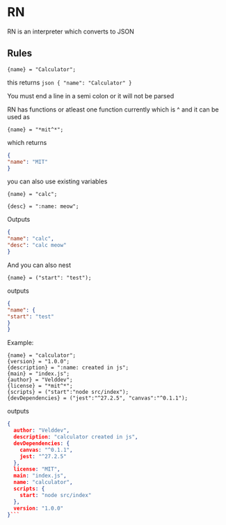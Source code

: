 # RN

RN is an interpreter which converts to JSON

## Rules

```
{name} = "Calculator";
```

this returns ```json
{
"name": "Calculator"
}```

You must end a line in a semi colon or it will not be parsed

RN has functions or atleast one function currently which is ^ and it can be used as

```
{name} = "*mit^*";
``` 

which returns

```json
{
"name": "MIT"
}
```

you can also use existing variables

```
{name} = "calc";

{desc} = ":name: meow";
```

Outputs

```json
{
"name": "calc",
"desc": "calc meow"
}
```

And you can also nest

```
{name} = ("start": "test");
```

outputs

```json
{
"name": {
"start": "test"
}
}
```


Example:
```
{name} = "calculator"; 
{version} = "1.0.0"; 
{description} = ":name: created in js"; 
{main} = "index.js"; 
{author} = "Velddev"; 
{license} = "*mit^*"; 
{scripts} = ("start":"node src/index"); 
{devDependencies} = ("jest":"^27.2.5", "canvas":"^0.1.1");
```
outputs

```json
{
  author: "Velddev",
  description: "calculator created in js",
  devDependencies: {
    canvas: "^0.1.1",
    jest: "^27.2.5"
  },
  license: "MIT",
  main: "index.js",
  name: "calculator",
  scripts: {
    start: "node src/index"
  },
  version: "1.0.0"
}```
